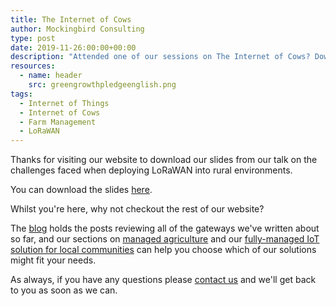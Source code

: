```yaml
---
title: The Internet of Cows
author: Mockingbird Consulting
type: post
date: 2019-11-26:00:00+00:00
description: "Attended one of our sessions on The Internet of Cows? Download the slides here."
resources:
  - name: header
    src: greengrowthpledgeenglish.png
tags:
  - Internet of Things
  - Internet of Cows
  - Farm Management
  - LoRaWAN
---
```

Thanks for visiting our website to download our slides from our talk on the challenges faced when deploying LoRaWAN into rural environments.

You can download the slides [here](InternetOfCows.pdf).

Whilst you're here, why not checkout the rest of our website?

The [blog](/blog) holds the posts reviewing all of the gateways we've written about so far, and our sections on [managed agriculture](/managed-agriculture) and our [fully-managed IoT solution for local communities](/managed-iot) can help you choose which of our solutions might fit your needs.

As always, if you have any questions please [contact us](/#contact) and we'll get back to you as soon as we can.



